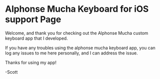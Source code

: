 # Alphonse Mucha Keyboard for iOS support Page
Welcome, and thank you for checking out the Alphonse Mucha custom keyboard app that I developed.

If you have any troubles using the alphonse mucha keyboard app, you can log any issues to me here personally, and I can address the issue.

Thanks for using my app!

-Scott
